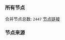 ### 所有节点
合并节点总数: `2447`
[节点链接](https://raw.githubusercontent.com/rzhy1/11/master/sub/sub_merge_base64.txt)

### 节点来源